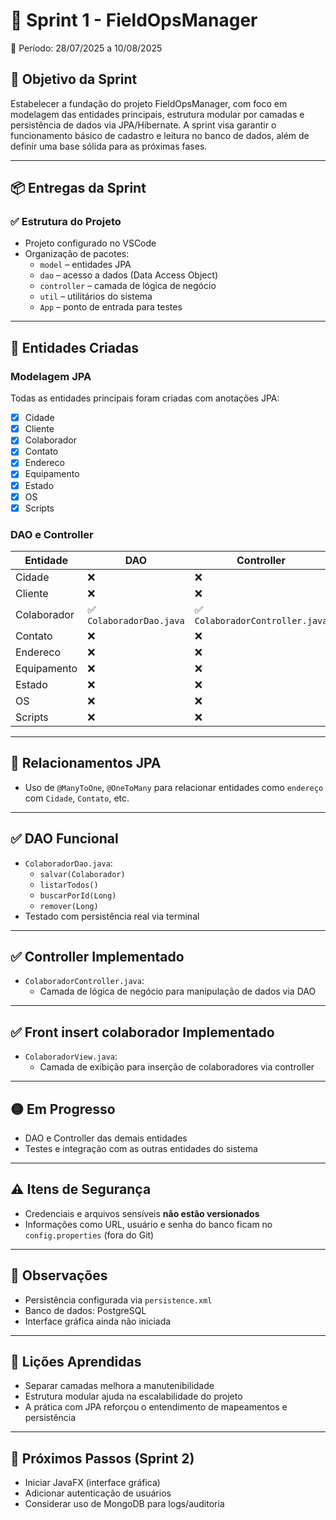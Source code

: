 # 🏁 Sprint 1 - FieldOpsManager  
📅 Período: 28/07/2025 a 10/08/2025

## 🎯 Objetivo da Sprint
Estabelecer a fundação do projeto FieldOpsManager, com foco em modelagem das entidades principais, estrutura modular por camadas e persistência de dados via JPA/Hibernate. A sprint visa garantir o funcionamento básico de cadastro e leitura no banco de dados, além de definir uma base sólida para as próximas fases.

---

## 📦 Entregas da Sprint

### ✅ Estrutura do Projeto
- Projeto configurado no VSCode
- Organização de pacotes:
  - `model` – entidades JPA
  - `dao` – acesso a dados (Data Access Object)
  - `controller` – camada de lógica de negócio
  - `util` – utilitários do sistema
  - `App` – ponto de entrada para testes

---

## 🧱 Entidades Criadas

### Modelagem JPA
Todas as entidades principais foram criadas com anotações JPA:

- [x] Cidade
- [x] Cliente
- [x] Colaborador
- [x] Contato
- [x] Endereco
- [x] Equipamento
- [x] Estado
- [x] OS
- [x] Scripts

### DAO e Controller

| Entidade     | DAO         | Controller   |
|--------------|-------------|--------------|
| Cidade       | ❌           | ❌            |
| Cliente      | ❌           | ❌            |
| Colaborador  | ✅ `ColaboradorDao.java` | ✅ `ColaboradorController.java` |
| Contato      | ❌           | ❌            |
| Endereco     | ❌           | ❌            |
| Equipamento  | ❌           | ❌            |
| Estado       | ❌           | ❌            |
| OS           | ❌           | ❌            |
| Scripts      | ❌           | ❌            |

---

## 🔁 Relacionamentos JPA
- Uso de `@ManyToOne`, `@OneToMany` para relacionar entidades como `endereço` com `Cidade`, `Contato`, etc.

---

## ✅ DAO Funcional

- `ColaboradorDao.java`:
  - `salvar(Colaborador)`
  - `listarTodos()`
  - `buscarPorId(Long)`
  - `remover(Long)`
- Testado com persistência real via terminal

---

## ✅ Controller Implementado

- `ColaboradorController.java`:
  - Camada de lógica de negócio para manipulação de dados via DAO

---

## ✅ Front insert colaborador Implementado

- `ColaboradorView.java`:
  - Camada de exibição para inserção de colaboradores via controller

---
## 🟡 Em Progresso

- DAO e Controller das demais entidades
- Testes e integração com as outras entidades do sistema

---

## ⚠️ Itens de Segurança

- Credenciais e arquivos sensíveis **não estão versionados**
- Informações como URL, usuário e senha do banco ficam no `config.properties` (fora do Git)

---

## 📌 Observações

- Persistência configurada via `persistence.xml`
- Banco de dados: PostgreSQL
- Interface gráfica ainda não iniciada

---

## 🧠 Lições Aprendidas

- Separar camadas melhora a manutenibilidade
- Estrutura modular ajuda na escalabilidade do projeto
- A prática com JPA reforçou o entendimento de mapeamentos e persistência

---

## 📍 Próximos Passos (Sprint 2)

- Iniciar JavaFX (interface gráfica)
- Adicionar autenticação de usuários
- Considerar uso de MongoDB para logs/auditoria

